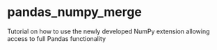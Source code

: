 # pandas_numpy_merge
Tutorial on how to use the newly developed NumPy extension allowing access to full Pandas functionality
